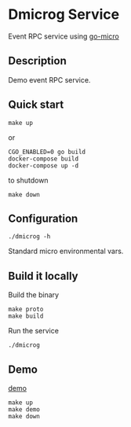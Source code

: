# Dmicrog Service

Event RPC service using [go-micro](https://github.com/micro/go-micro)

## Description

Demo event RPC service.

## Quick start

```
make up
```

or 

```
CGO_ENABLED=0 go build
docker-compose build
docker-compose up -d
```

to shutdown 

```
make down
```

## Configuration

```
./dmicrog -h
```

Standard micro environmental vars.

## Build it locally

Build the binary

```
make proto
make build
```

Run the service
```
./dmicrog
```

## Demo

[demo](cmd/demo/main.go)

```
make up
make demo
make down
```
